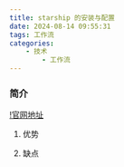 ```yaml
---
title: starship 的安装与配置
date: 2024-08-14 09:55:31
tags: 工作流
categories:
    - 技术
        - 工作流
---
```


### 简介

[!官网地址](https://starship.rs/zh-CN/)

1. 优势

2. 缺点
